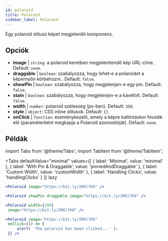 ```yaml
---
id: polaroid
title: Polaroid
sidebar_label: Polaroid
---
```


Egy polaroid stílusú képet megjelenítő komponens.

## Opciók

* __image__ | `string`: a polaroid keretben megjelenítendő kép URL-címe. Default: `none`.
* __draggable__ | `boolean`: szabályozza, hogy lehet-e a polaroidot a képernyőn körbehúzni.. Default: `false`.
* __showPin__ | `boolean`: szabályozza, hogy megjelenjen-e egy pin. Default: `false`.
* __stain__ | `boolean`: szabályozza, hogy megjelenjen-e a kávéfolt. Default: `false`.
* __width__ | `number`: polaroid szélesség (px-ben). Default: `350`.
* __style__ | `object`: CSS inline stílusok. Default: `{}`.
* __onClick__ | `function`: eseménykezelő, amely a képre kattintáskor hívódik elő (paraméterként megkapja a Polaroid azonosítóját). Default: `none`.


## Példák

import Tabs from '@theme/Tabs';
import TabItem from '@theme/TabItem';

<Tabs
    defaultValue="minimal"
    values={[
        { label: 'Minimal', value: 'minimal' },
        { label: 'With Pin & Draggable', value: 'pinnedAndDraggable' },
        { label: 'Custom Width', value: 'customWidth' },
        { label: 'Handling Clicks', value: 'handlingClicks' }
    ]}
    lazy
>

<TabItem value="minimal">

```jsx live
<Polaroid image="https://bit.ly/2MGl7K0" />
```

</TabItem>

<TabItem value="pinnedAndDraggable">

```jsx live
<Polaroid showPin draggable image="https://bit.ly/2MGl7K0" />
```

</TabItem>

<TabItem value="customWidth">

```jsx live
<Polaroid width={200}
 image="https://bit.ly/2MGl7K0" />
```

</TabItem>

<TabItem value="handlingClicks">

```jsx live
<Polaroid image="https://bit.ly/2MGl7K0" 
 onClick={() => {
     alert( 'The polaroid has been clicked...' );
 }} />
```

</TabItem>

</Tabs>
